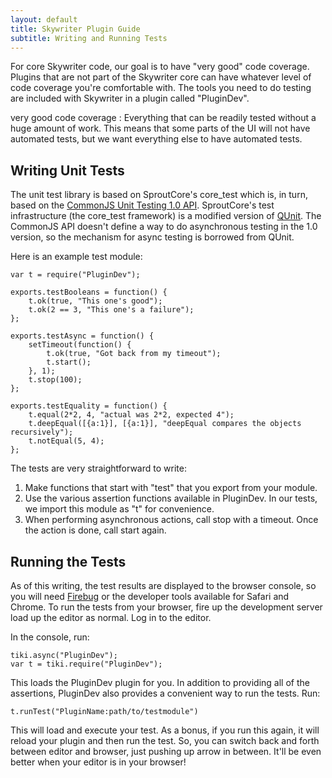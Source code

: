 ```yaml
---
layout: default
title: Skywriter Plugin Guide
subtitle: Writing and Running Tests
---
```


For core Skywriter code, our goal is to have "very good" code coverage. Plugins
that are not part of the Skywriter core can have whatever level of code coverage
you're comfortable with. The tools you need to do testing are included with
Skywriter in a plugin called "PluginDev".

very good code coverage
:   Everything that can be readily tested without a huge amount of work.
    This means that some parts of the UI will not have automated tests,
    but we want everything else to have automated tests.

Writing Unit Tests
------------------

The unit test library is based on SproutCore's core_test which is, in turn,
based on the [CommonJS Unit Testing 1.0 API](http://wiki.commonjs.org/wiki/Unit_Testing/1.0). 
SproutCore's test infrastructure (the core_test framework) is a modified 
version of [QUnit](http://docs.jquery.com/QUnit).
The CommonJS API doesn't define a way to do asynchronous testing in the
1.0 version, so the mechanism for async testing is borrowed from QUnit.

Here is an example test module:

    var t = require("PluginDev");

    exports.testBooleans = function() {
        t.ok(true, "This one's good");
        t.ok(2 == 3, "This one's a failure");
    };
    
    exports.testAsync = function() {
        setTimeout(function() {
            t.ok(true, "Got back from my timeout");
            t.start();
        }, 1);
        t.stop(100);
    };

    exports.testEquality = function() {
        t.equal(2*2, 4, "actual was 2*2, expected 4");
        t.deepEqual([{a:1}], [{a:1}], "deepEqual compares the objects recursively");
        t.notEqual(5, 4);
    };

The tests are very straightforward to write:

1. Make functions that start with "test" that you export from your module.
2. Use the various assertion functions available in PluginDev. In our tests, we import this module as "t" for convenience.
3. When performing asynchronous actions, call stop with a timeout. Once the action is done, call start again.


Running the Tests
-----------------

As of this writing, the test results are displayed to the browser console,
so you will need [Firebug](http://getfirebug.com/) or the developer tools
available for Safari and Chrome. To run the tests from your browser, fire up 
the development server load up the editor as normal. Log in to the editor.

In the console, run:

    tiki.async("PluginDev");
    var t = tiki.require("PluginDev");

This loads the PluginDev plugin for you. In addition to providing all of the assertions, PluginDev also provides a convenient way to run the tests. Run:

    t.runTest("PluginName:path/to/testmodule")
    
This will load and execute your test. As a bonus, if you run this again, it will reload your plugin and then run the test. So, you can switch back and forth between editor and browser, just pushing up arrow in between. It'll be even better when your editor is in your browser!

